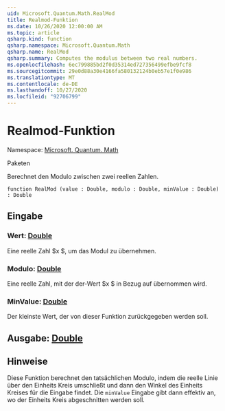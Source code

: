 ```yaml
---
uid: Microsoft.Quantum.Math.RealMod
title: Realmod-Funktion
ms.date: 10/26/2020 12:00:00 AM
ms.topic: article
qsharp.kind: function
qsharp.namespace: Microsoft.Quantum.Math
qsharp.name: RealMod
qsharp.summary: Computes the modulus between two real numbers.
ms.openlocfilehash: 6ec799885bd2f0d35314ed727356499efbe9fcf8
ms.sourcegitcommit: 29e0d88a30e4166fa580132124b0eb57e1f0e986
ms.translationtype: MT
ms.contentlocale: de-DE
ms.lasthandoff: 10/27/2020
ms.locfileid: "92706799"
---
```

# <a name="realmod-function"></a>Realmod-Funktion

Namespace: [Microsoft. Quantum. Math](xref:Microsoft.Quantum.Math)

Paketen [](https://nuget.org/packages/)


Berechnet den Modulo zwischen zwei reellen Zahlen.

```qsharp
function RealMod (value : Double, modulo : Double, minValue : Double) : Double
```


## <a name="input"></a>Eingabe

### <a name="value--double"></a>Wert: [Double](xref:microsoft.quantum.lang-ref.double)

Eine reelle Zahl $x $, um das Modul zu übernehmen.


### <a name="modulo--double"></a>Modulo: [Double](xref:microsoft.quantum.lang-ref.double)

Eine reelle Zahl, mit der der-Wert $x $ in Bezug auf übernommen wird.


### <a name="minvalue--double"></a>MinValue: [Double](xref:microsoft.quantum.lang-ref.double)

Der kleinste Wert, der von dieser Funktion zurückgegeben werden soll.



## <a name="output--double"></a>Ausgabe: [Double](xref:microsoft.quantum.lang-ref.double)



## <a name="remarks"></a>Hinweise

Diese Funktion berechnet den tatsächlichen Modulo, indem die reelle Linie über den Einheits Kreis umschließt und dann den Winkel des Einheits Kreises für die Eingabe findet.
Die `minValue` Eingabe gibt dann effektiv an, wo der Einheits Kreis abgeschnitten werden soll.